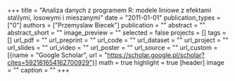 +++
title = "Analiza danych z programem R: modele liniowe z efektami sta\\lymi, losowymi i mieszanymi"
date = "2011-01-01"
publication_types = ["0"]
authors = ["Przemyslaw Biecek"]
publication = ""
abstract = ""
abstract_short = ""
image_preview = ""
selected = false
projects = []
tags = []
url_pdf = ""
url_preprint = ""
url_code = ""
url_dataset = ""
url_project = ""
url_slides = ""
url_video = ""
url_poster = ""
url_source = ""
url_custom = [{name = "Google Scholar", url = "https://scholar.google.pl/scholar?cites=592181654162700929"}]
math = true
highlight = true
[header]
image = ""
caption = ""
+++
